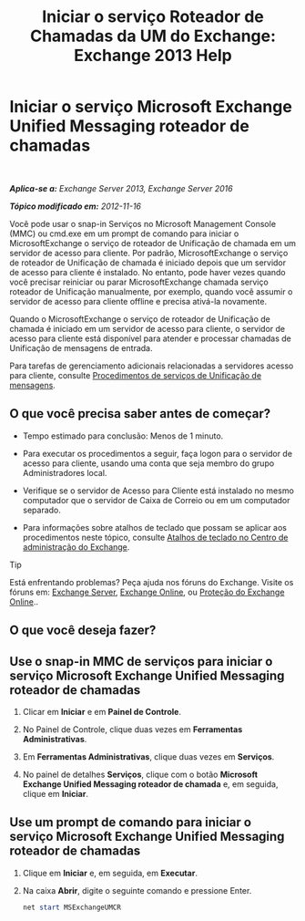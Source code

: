 ﻿---
title: 'Iniciar o serviço Roteador de Chamadas da UM do Exchange: Exchange 2013 Help'
TOCTitle: Iniciar o serviço Microsoft Exchange Unified Messaging roteador de chamadas
ms:assetid: 8b7e1a4c-87b3-4477-a95f-6b41cf2d38f0
ms:mtpsurl: https://technet.microsoft.com/pt-br/library/JJ673542(v=EXCHG.150)
ms:contentKeyID: 50556225
ms.date: 05/22/2018
mtps_version: v=EXCHG.150
ms.translationtype: MT
---

# Iniciar o serviço Microsoft Exchange Unified Messaging roteador de chamadas

 

_**Aplica-se a:** Exchange Server 2013, Exchange Server 2016_

_**Tópico modificado em:** 2012-11-16_

Você pode usar o snap-in Serviços no Microsoft Management Console (MMC) ou cmd.exe em um prompt de comando para iniciar o MicrosoftExchange o serviço de roteador de Unificação de chamada em um servidor de acesso para cliente. Por padrão, MicrosoftExchange o serviço de roteador de Unificação de chamada é iniciado depois que um servidor de acesso para cliente é instalado. No entanto, pode haver vezes quando você precisar reiniciar ou parar MicrosoftExchange chamada serviço roteador de Unificação manualmente, por exemplo, quando você assumir o servidor de acesso para cliente offline e precisa ativá-la novamente.

Quando o MicrosoftExchange o serviço de roteador de Unificação de chamada é iniciado em um servidor de acesso para cliente, o servidor de acesso para cliente está disponível para atender e processar chamadas de Unificação de mensagens de entrada.

Para tarefas de gerenciamento adicionais relacionadas a servidores acesso para cliente, consulte [Procedimentos de serviços de Unificação de mensagens](um-services-procedures-exchange-2013-help.md).

## O que você precisa saber antes de começar?

  - Tempo estimado para conclusão: Menos de 1 minuto.

  - Para executar os procedimentos a seguir, faça logon para o servidor de acesso para cliente, usando uma conta que seja membro do grupo Administradores local.

  - Verifique se o servidor de Acesso para Cliente está instalado no mesmo computador que o servidor de Caixa de Correio ou em um computador separado.

  - Para informações sobre atalhos de teclado que possam se aplicar aos procedimentos neste tópico, consulte [Atalhos de teclado no Centro de administração do Exchange](keyboard-shortcuts-in-the-exchange-admin-center-exchange-online-protection-help.md).


> [!TIP]  
> Está enfrentando problemas? Peça ajuda nos fóruns do Exchange. Visite os fóruns em: <A href="https://go.microsoft.com/fwlink/p/?linkid=60612">Exchange Server</A>, <A href="https://go.microsoft.com/fwlink/p/?linkid=267542">Exchange Online</A>, ou <A href="https://go.microsoft.com/fwlink/p/?linkid=285351">Proteção do Exchange Online</A>..



## O que você deseja fazer?

## Use o snap-in MMC de serviços para iniciar o serviço Microsoft Exchange Unified Messaging roteador de chamadas

1.  Clicar em **Iniciar** e em **Painel de Controle**.

2.  No Painel de Controle, clique duas vezes em **Ferramentas Administrativas**.

3.  Em **Ferramentas Administrativas**, clique duas vezes em **Serviços**.

4.  No painel de detalhes **Serviços**, clique com o botão **Microsoft Exchange Unified Messaging roteador de chamada** e, em seguida, clique em **Iniciar**.

## Use um prompt de comando para iniciar o serviço Microsoft Exchange Unified Messaging roteador de chamadas

1.  Clique em **Iniciar** e, em seguida, em **Executar**.

2.  Na caixa **Abrir**, digite o seguinte comando e pressione Enter.
    
    ```powershell
    net start MSExchangeUMCR
    ```